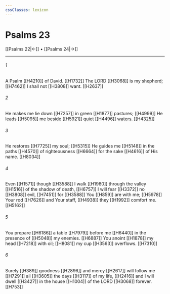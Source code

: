 ```yaml
---
cssClasses: lexicon
---
```


# Psalms 23

[[Psalms 22|←]] • [[Psalms 24|→]]

---

###### 1
A Psalm [[H4210]] of David. [[H1732]] The LORD [[H3068]] is my shepherd; [[H7462]] I shall not [[H3808]] want. [[H2637]]

###### 2
He makes me lie down [[H7257]] in green [[H1877]] pastures; [[H4999]] He leads [[H5095]] me beside [[H5921]] quiet [[H4496]] waters. [[H4325]]

###### 3
He restores [[H7725]] my soul; [[H5315]] He guides me [[H5148]] in the paths [[H4570]] of righteousness [[H6664]] for the sake [[H4616]] of His name. [[H8034]]

###### 4
Even [[H1571]] though [[H3588]] I walk [[H1980]] through the valley [[H1516]] of the shadow of death, [[H6757]] I will fear [[H3372]] no [[H3808]] evil, [[H7451]] for [[H3588]] You [[H859]] are with me; [[H5978]] Your rod [[H7626]] and Your staff, [[H4938]] they [[H1992]] comfort me. [[H5162]]

###### 5
You prepare [[H6186]] a table [[H7979]] before me [[H6440]] in the presence of [[H5048]] my enemies. [[H6887]] You anoint [[H1878]] my head [[H7218]] with oil; [[H8081]] my cup [[H3563]] overflows. [[H7310]]

###### 6
Surely [[H389]] goodness [[H2896]] and mercy [[H2617]] will follow me [[H7291]] all [[H3605]] the days [[H3117]] of my life, [[H2416]] and I will dwell [[H3427]] in the house [[H1004]] of the LORD [[H3068]] forever. [[H753]]


